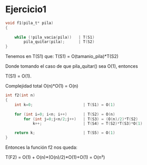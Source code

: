 # Ejercicio1 



```c
void f1(pila_t* pila)
{
                                
    while (!pila_vacia(pila))   | T(S1)
        pila_quitar(pila);      | T(S2) 
}
```
Tenemos en T(S1) que:
T(S1) = O(tamanio_pila)*T(S2)

Donde tomando el caso de que pila_quitar() sea O(1), entonces

T(S1) = O(1). 

Complejidad total O(n)*O(1) = O(n)

```c
int f2(int n)
{
    int k=0;                      | T(S1) = O(1)
 
    for (int i=0; i<n; i++)       | T(S2) = O(n)
        for (int j=0;j<n/2;j++)   | T(S3) = (O(n)/2)*T(S2)
            k++;                  | T(S4) = T(S2)*T(S3)*O(1)

    return k;                     | T(S5) = O(1)
}

```
Entonces la función f2 nos queda:

T(F2) = O(1) + O(n)*(O(n)/2)*O(1)+O(1) = O(n²)






